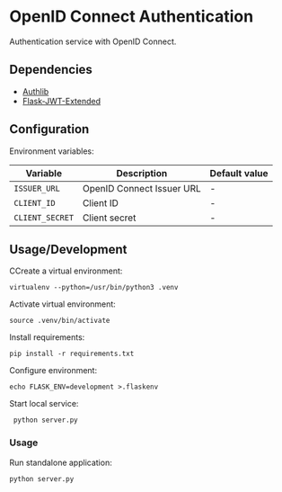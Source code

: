 OpenID Connect Authentication
=============================

Authentication service with OpenID Connect.

Dependencies
------------

* [Authlib](https://github.com/lepture/authlib)
* [Flask-JWT-Extended](http://flask-jwt-extended.readthedocs.io/)


Configuration
-------------

Environment variables:

|     Variable    |        Description        | Default value |
|-----------------|---------------------------|---------------|
| `ISSUER_URL`    | OpenID Connect Issuer URL | -             |
| `CLIENT_ID`     | Client ID                 | -             |
| `CLIENT_SECRET` | Client secret             | -             |


Usage/Development
-----------------

CCreate a virtual environment:

    virtualenv --python=/usr/bin/python3 .venv

Activate virtual environment:

    source .venv/bin/activate

Install requirements:

    pip install -r requirements.txt

Configure environment:

    echo FLASK_ENV=development >.flaskenv

Start local service:

     python server.py


### Usage

Run standalone application:

    python server.py
